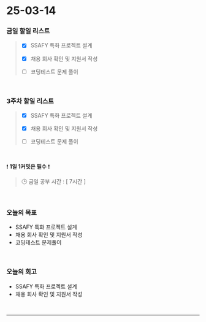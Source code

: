 # 25-03-14

### 금일 할일 리스트

> - [x] SSAFY 특화 프로젝트 설계
>
> - [x] 채용 회사 확인 및 지원서 작성
>
> - [ ] 코딩테스트 문제 풀이

<br/>

### 3주차 할일 리스트

> - [x] SSAFY 특화 프로젝트 설계
>
> - [x] 채용 회사 확인 및 지원서 작성
>
> - [ ] 코딩테스트 문제 풀이

<br/>

❗ **1일 1커밋은 필수** ❗

> 🕒 금일 공부 시간 : [ 7시간 ]

<br/>

### 오늘의 목표
- SSAFY 특화 프로젝트 설계
- 채용 회사 확인 및 지원서 작성
- 코딩테스트 문제풀이

<br>

### 오늘의 회고
- SSAFY 특화 프로젝트 설계
- 채용 회사 확인 및 지원서 작성

<br/>

---
